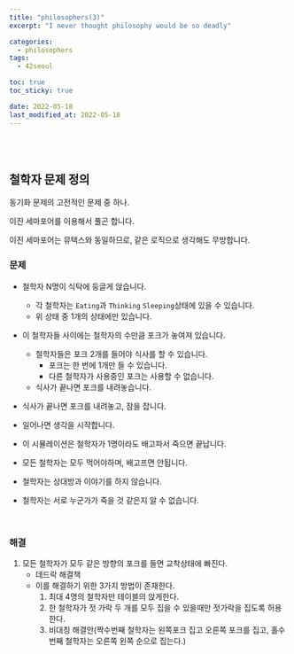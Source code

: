 ```yaml
---
title: "philosophers(3)"
excerpt: "I never thought philosophy would be so deadly"

categories:
  - philosophers
tags:
  - 42seoul

toc: true
toc_sticky: true

date: 2022-05-18
last_modified_at: 2022-05-18
---
```


<br><br>

## 철학자 문제 정의

동기화 문제의 고전적인 문제 중 하나.  

이진 세마포어를 이용해서 풀곤 합니다.  

이진 세마포어는 뮤텍스와 동일하므로, 같은 로직으로 생각해도 무방합니다.  

### 문제

- 철학자 N명이 식탁에 둥글게 앉습니다.
  - 각 철학자는 `Eating`과 `Thinking` `Sleeping`상태에 있을 수 있습니다.
  - 위 상태 중 1개의 상태에만 있습니다.
- 이 철학자들 사이에는 철학자의 수만큼 포크가 놓여져 있습니다.
  - 철학자들은 포크 2개를 들어야 식사를 할 수 있습니다.
    - 포크는 한 번에 1개만 들 수 있습니다.
    - 다른 철학자가 사용중인 포크는 사용할 수 없습니다.
  - 식사가 끝나면 포크를 내려놓습니다.
- 식사가 끝나면 포크를 내려놓고, 잠을 잡니다.
- 일어나면 생각을 시작합니다.

- 이 시뮬레이션은 철학자가 1명이라도 배고파서 죽으면 끝납니다.
- 모든 철학자는 모두 먹어야하며, 배고프면 안됩니다.
- 철학자는 상대방과 이야기를 하지 않습니다.
- 철학자는 서로 누군가가 죽을 것 같은지 알 수 없습니다.


<br>

### 해결

1.  모든 철학자가 모두 같은 방향의 포크를 들면 교착상태에 빠진다.
    - 데드락 해결책
    - 이를 해결하기 위한 3가지 방법이 존재한다.
      1. 최대 4명의 철학자만 테이블의 앉게한다.
      2. 한 철학자가 젓 가락 두 개를 모두 집을 수 있을때만 젓가락을 집도록 허용한다.
      3. 비대칭 해결안(짝수번째 철학자는 왼쪽포크 집고 오른쪽 포크를 집고, 홀수번째 철학자는 오른쪽 왼쪽 순으로 집는다.)

